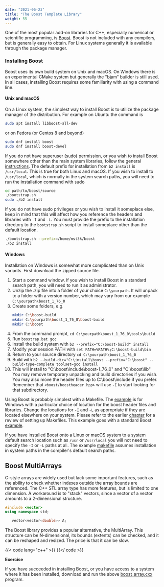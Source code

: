 ```yaml
---
date: "2021-06-23"
title: "The Boost Template Library"
weight: 55
---
```


One of the most popular add-on libraries for C++, especially numerical or scientific programming, is [Boost](https://www.boost.org/).  Boost is not included with any compilers, but is generally easy to obtain.  For Linux systems generally it is available through the package manager.  

### Installing Boost

Boost uses its own build system on Unix and macOS.  On Windows there is an experimental CMake system but generally the "bjam" builder is still used.
In all cases, installing Boost requires some familiarity with using a command line.

#### Unix and macOS

On a Linux system, the simplest way to install Boost is to utilize the package manager of the distribution.  For example on Ubuntu the command is
```bash
sudo apt install libboost-all-dev
```
or on Fedora (or Centos 8 and beyond)
```bash
sudo dnf install boost
sudo dnf install boost-devel
```
If you do not have superuser (sudo) permission, or you wish to install Boost somewhere other than the main system libraries, follow the general [instructions](
https://www.boost.org/doc/libs/1_76_0/more/getting_started/unix-variants.html).
The default prefix for installation from `b2 install` is `/usr/local`.  This is true for both Linux and macOS.  If you wish to install to `/usr/local`, which is normally in the system search paths, you will need to run the installation command with sudo
```bash
cd path/to/boost/source
./bootstrap.sh
sudo ./b2 install
```
If you do not have sudo privileges or you wish to install it someplace else, keep in mind that this will affect how you reference the headers and libraries with `-I` and `-L`.  You must provide the prefix to the installation directory to the `bootstrap.sh` script to install someplace other than the default location.
```bash
./bootstrap.sh --prefix=/home/mst3k/boost
./b2 install
```

#### Windows

Installation on Windows is somewhat more complicated than on Unix variants.  First download the zipped source file.
1. Start a command window. If you wish to install Boost in a standard search path, you will need to run it as administrator.
2. Unzip the .zip file into a folder of your choice `C:\yourpath`.  It will unpack to a folder with a version number, which may vary from our example `C:\yourpath\boost_1_76_0`
3. Create some folders, e.g.
    ```bash
    mkdir C:\boost-build
    mkdir C:\yourpath\boost_1_76_0\boost-build
    mkdir C:\boost
   ```
4. From the command prompt, `cd C:\yourpath\boost_1_76_0\tools\build`
5. Run `boostrap.bat gcc`
6. Install the build system with `b2 --prefix="C:\boost-build" install`
7. Modify your session PATH with `set PATH=%PATH%;C:\boost-build\bin`
8. Return to your source directory `cd C:\yourpath\boost_1_76_0`
9. Build with `b2 --build-dir="C:\install\boost --prefix="C:\boost" --build-type=complete toolset=gcc install`
10. This will install to "C:\boost\include\boost-1_76_0" and "C:\boost\lib"
      You may remove temporary unpacking and build directories if you wish.  You may also move the header files up to C:\boost\include if you prefer.  Remember that `<boost/boostheader.hpp>` will use `-I` to start looking for that subdirectory.

Using Boost is probably simplest with a Makefile.  The [example](code/makefile.windows_boost) is for Windows with a particular choice of location for the boost header files and libraries.  Change the locations for `-I` and `-L` as appropriate if they are located elsewhere on your system.  Please refer to the earlier [chapter](make) for a review of setting up Makefiles.  This example goes with a standard Boost [example](code/boost_example.cxx).

If you have installed Boost onto a Linux or macOS system to a system default search location such as `/usr` or `/usr/local` you will not need to specify the `-I` or `-L` paths at all.  The example [makefile](code/makefile.linux_mac_boost) assumes installation in system paths in the compiler's default search paths.

## Boost MultiArrays

C-style arrays are widely used but lack some important features, such as the ability to check whether indexes outside the array bounds are referenced.
The C++ STL array type has more features, but is limited to one dimension.  A workaround is to "stack" vectors, since a vector of a vector amounts to a 2-dimensional structure.
```c++
#include <vector>
using namespace std;

   vector<vector<double>> A;
```

The Boost library provides a popular alternative, the MultiArray. This structure can be N-dimensional, its bounds (extents) can be checked, and it can be reshaped and resized.  The price is that it can be slow.

{{< code lang="c++" >}}
[](code/boost_array.cxx)
{{</ code >}}

**Exercise**

If you have succeeded in installing Boost, or you have access to a system where it has been installed, download and run the above [boost_array.cxx](code/boost_array.cxx) program.
